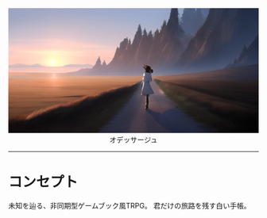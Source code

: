 <div><img src="./docs/astro/public/images/consept-art/top.png" /></div>

<div align="center">オデッサージュ</div>

---

# コンセプト

未知を辿る、非同期型ゲームブック風TRPG。
君だけの旅路を残す白い手帳。
